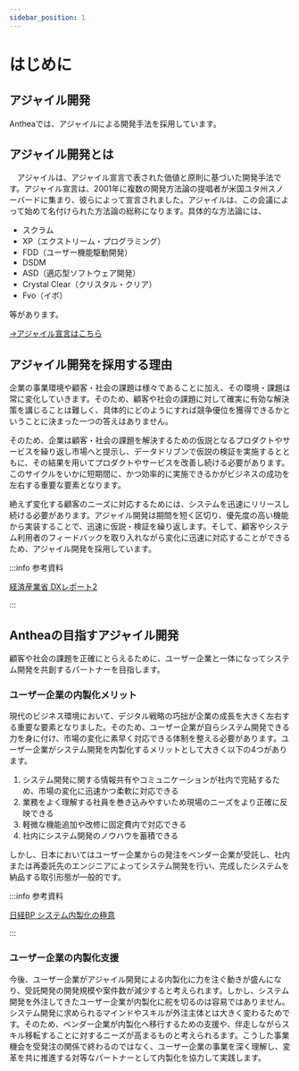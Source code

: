 ```yaml
---
sidebar_position: 1
---
```


# はじめに

## アジャイル開発

Antheaでは、アジャイルによる開発手法を採用しています。

## アジャイル開発とは

　アジャイルは、アジャイル宣言で表された価値と原則に基づいた開発手法です。アジャイル宣言は、2001年に複数の開発方法論の提唱者が米国ユタ州スノーバードに集まり、彼らによって宣言されました。アジャイルは、この会議によって始めて名付けられた方法論の総称になります。具体的な方法論には、

- スクラム
- XP（エクストリーム・プログラミング）
- FDD（ユーザー機能駆動開発）
- DSDM
- ASD（適応型ソフトウェア開発）
- Crystal Clear（クリスタル・クリア）
- Fvo（イボ）

等があります。

[→アジャイル宣言はこちら](https://agilemanifesto.org/iso/ja/manifesto.html)

## アジャイル開発を採用する理由

企業の事業環境や顧客・社会の課題は様々であることに加え、その環境・課題は常に変化していきます。そのため、顧客や社会の課題に対して確実に有効な解決策を講じることは難しく、具体的にどのようにすれば競争優位を獲得できるかということに決まった一つの答えはありません。

そのため、企業は顧客・社会の課題を解決するための仮説となるプロダクトやサービスを繰り返し市場へと提示し、データドリブンで仮説の検証を実施するとともに、その結果を用いてプロダクトやサービスを改善し続ける必要があります。このサイクルをいかに短期間に、かつ効率的に実施できるかがビジネスの成功を左右する重要な要素となります。

絶えず変化する顧客のニーズに対応するためには、システムを迅速にリリースし続ける必要があります。アジャイル開発は期間を短く区切り、優先度の高い機能から実装することで、迅速に仮説・検証を繰り返します。そして、顧客やシステム利用者のフィードバックを取り入れながら変化に迅速に対応することができるため、アジャイル開発を採用しています。

:::info 参考資料

[経済産業省 DXレポート2](https://www.meti.go.jp/press/2020/12/20201228004/20201228004.html)

:::

## Antheaの目指すアジャイル開発

顧客や社会の課題を正確にとらえるために、ユーザー企業と一体になってシステム開発を共創するパートナーを目指します。

### ユーザー企業の内製化メリット

現代のビジネス環境において、デジタル戦略の巧拙が企業の成長を大きく左右する重要な要素となりました。そのため、ユーザー企業が自らシステム開発できる力を身に付け、市場の変化に素早く対応できる体制を整える必要があります。ユーザー企業がシステム開発を内製化するメリットとして大きく以下の4つがあります。

1. システム開発に関する情報共有やコミュニケーションが社内で完結するため、市場の変化に迅速かつ柔軟に対応できる
2. 業務をよく理解する社員を巻き込みやすいため現場のニーズをより正確に反映できる
3. 軽微な機能追加や改修に固定費内で対応できる
4. 社内にシステム開発のノウハウを蓄積できる

しかし、日本においてはユーザー企業からの発注をベンダー企業が受託し、社内または再委託先のエンジニアによってシステム開発を行い、完成したシステムを納品する取引形態が一般的です。

:::info 参考資料

[日経BP システム内製化の極意](https://www.nikkeibp.co.jp/atclpubmkt/book/22/285660/)

:::

### ユーザー企業の内製化支援

今後、ユーザー企業がアジャイル開発による内製化に力を注ぐ動きが盛んになり、受託開発の開発規模や案件数が減少すると考えられます。しかし、システム開発を外注してきたユーザー企業が内製化に舵を切るのは容易ではありません。システム開発に求められるマインドやスキルが外注主体とは大きく変わるためです。そのため、ベンダー企業が内製化へ移行するための支援や、伴走しながらスキル移転することに対するニーズが高まるものと考えられるます。こうした事業機会を受発注の関係で終わるのではなく、ユーザー企業の事業を深く理解し、変革を共に推進する対等なパートナーとして内製化を協力して実践します。
